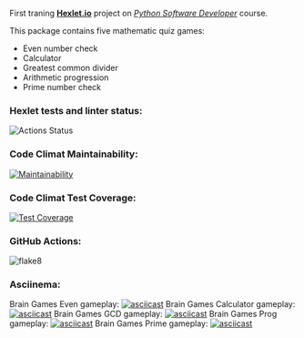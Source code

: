 First traning <a href="https://hexlet.io/"><b>Hexlet.io</b></a> project on <a href="https://ru.hexlet.io/programs/python"><em>Python Software Developer</em></a> course.

This package contains five mathematic quiz games:
    <ul>
        <li>Even number check</li>
        <li>Calculator</li>
        <li>Greatest common divider</li>
        <li>Arithmetic progression</li>
        <li>Prime number check</li>
    </ul>

### Hexlet tests and linter status:
![Actions Status](/workflows/hexlet-check/badge.svg)
### Code Climat Maintainability:
[![Maintainability](https://api.codeclimate.com/v1/badges/a99a88d28ad37a79dbf6/maintainability)](https://codeclimate.com/github/codeclimate/codeclimate/maintainability)
### Code Climat Test Coverage:
[![Test Coverage](https://api.codeclimate.com/v1/badges/a99a88d28ad37a79dbf6/test_coverage)](https://codeclimate.com/github/codeclimate/codeclimate/test_coverage)
### GitHub Actions:
![flake8](https://github.com/PTyCCa/python-project-lvl1/actions/workflows/flake8.yml/badge.svg)
### Asciinema:
Brain Games Even gameplay:
[![asciicast](https://asciinema.org/a/pO5l7nA0qNC44ai38JUcLT9d1.svg)](https://asciinema.org/a/pO5l7nA0qNC44ai38JUcLT9d1)
Brain Games Calculator gameplay:
[![asciicast](https://asciinema.org/a/leFTdlwIs78qRbPUFMM0h1siK.svg)](https://asciinema.org/a/leFTdlwIs78qRbPUFMM0h1siK)
Brain Games GCD gameplay:
[![asciicast](https://asciinema.org/a/cvhIUF4WIYBtskn84UB5fIHhd.svg)](https://asciinema.org/a/cvhIUF4WIYBtskn84UB5fIHhd)
Brain Games Prog gameplay:
[![asciicast](https://asciinema.org/a/WYTdsXKWLn8KLVZ1pCwkpcPuC.svg)](https://asciinema.org/a/WYTdsXKWLn8KLVZ1pCwkpcPuC)
Brain Games Prime gameplay:
[![asciicast](https://asciinema.org/a/XrXWdn2hjiSIIWJb4Eyld9lae.svg)](https://asciinema.org/a/XrXWdn2hjiSIIWJb4Eyld9lae)
